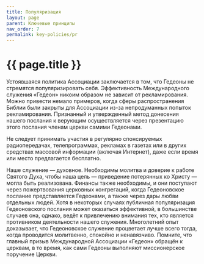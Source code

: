 ```yaml
---
title: Популяризация
layout: page
parent: Ключевые принципы
nav_order: 7
permalink: key-policies/pr
---
```


# {{ page.title }}

Устоявшаяся политика Ассоциации заключается в том, что Гедеоны не стремятся популяризировать
себя. Эффективность Международного служения «Гедеон» никоим
образом не зависит от рекламирования. Можно привести немало примеров, когда сферы
распространения Библии были закрыты для Ассоциации из-за непродуманных
попыток рекламирования. Признанный и утвержденный метод донесения нашего
послания к верующим осуществляется через презентацию этого послания членам церкви самими Гедеонами.

Не следует принимать участия в регулярно спонсируемых радиопередачах, телепрограммах,
рекламах в газетах или в других средствах массовой информации (включая
Интернет), даже если время или место предлагается бесплатно.

Наше служение — духовное. Необходимы молитва и доверие к работе Святого Духа,
чтобы наша цель — приведение потерянных ко Христу — могла быть реализована.
Финансы также необходимы, и они поступают через пожертвования церковных конгрегаций,
когда Гедеоновское послание представляется Гедеонами, а также через дары
любви отдельных людей. Хотя в некоторых случаях публичная популяризация Гедеоновского
послания может оказаться эффективной, в большинстве случаев она, однако,
ведёт к привлечению внимания тех, кто является противником деятельности нашего
служения. Многолетний опыт доказывает, что Гедеоновское служение процветает лучше
всего тогда, когда проводится молитвенно, спокойно и ненавязчиво.
Помните, что главный призыв Международной Ассоциации «Гедеон» обращён к церквам,
в то время, как сами Гедеоны выполняют миссионерское поручение Церкви.
